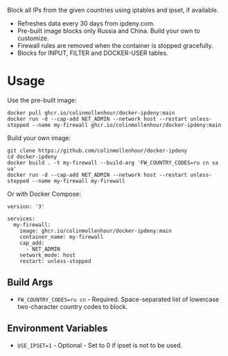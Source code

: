 Block all IPs from the given countries using iptables and ipset, if available.

- Refreshes data every 30 days from ipdeny.com.
- Pre-built image blocks only Russia and China. Build your own to customize.
- Firewall rules are removed when the container is stopped gracefully.
- Blocks for INPUT, FILTER and DOCKER-USER tables.

# Usage

Use the pre-built image:

```
docker pull ghcr.io/colinmollenhour/docker-ipdeny:main
docker run -d --cap-add NET_ADMIN --network host --restart unless-stopped --name my-firewall ghcr.io/colinmollenhour/docker-ipdeny:main
```

Build your own image:


```
git clone https://github.com/colinmollenhour/docker-ipdeny
cd docker-ipdeny
docker build . -t my-firewall --build-arg 'FW_COUNTRY_CODES=ru cn sa ua'
docker run -d --cap-add NET_ADMIN --network host --restart unless-stopped --name my-firewall my-firewall
```

Or with Docker Compose:

```
version: '3'

services:
  my-firewall:
    image: ghcr.io/colinmollenhour/docker-ipdeny:main
    container_name: my-firewall
    cap_add:
      - NET_ADMIN
    network_mode: host
    restart: unless-stopped
```

## Build Args

- `FW_COUNTRY_CODES=ru cn` - Required. Space-separated list of lowercase two-character country codes to block.

## Environment Variables

- `USE_IPSET=1` - Optional - Set to 0 if ipset is not to be used.
